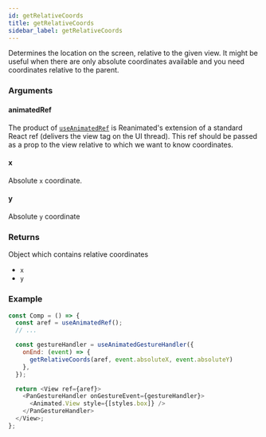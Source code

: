 ```yaml
---
id: getRelativeCoords
title: getRelativeCoords
sidebar_label: getRelativeCoords
---
```


Determines the location on the screen, relative to the given view. It might be useful when there are only absolute coordinates available and you need coordinates relative to the parent.

### Arguments

#### animatedRef

The product of [`useAnimatedRef`](../hooks/useAnimatedRef) is Reanimated's extension of a standard React ref (delivers the view tag on the UI thread). This ref should be passed as a prop to the view relative to which we want to know coordinates.

#### x

Absolute `x` coordinate.

#### y

Absolute `y` coordinate

### Returns

Object which contains relative coordinates

- `x`
- `y`

### Example

```js
const Comp = () => {
  const aref = useAnimatedRef();
  // ...

  const gestureHandler = useAnimatedGestureHandler({
    onEnd: (event) => {
      getRelativeCoords(aref, event.absoluteX, event.absoluteY)
    },
  });

  return <View ref={aref}>
    <PanGestureHandler onGestureEvent={gestureHandler}>
      <Animated.View style={[styles.box]} />
    </PanGestureHandler>
  </View>;
};
```
